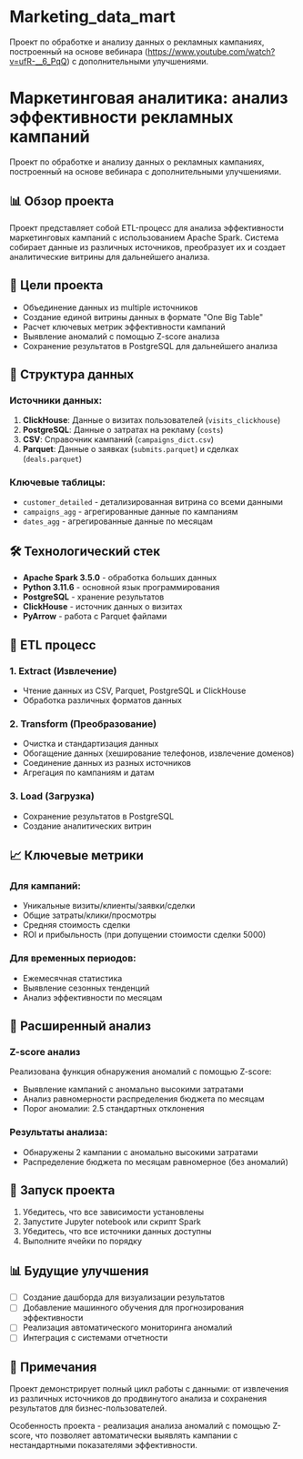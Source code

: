 # Marketing_data_mart
Проект по обработке и анализу данных о рекламных кампаниях, построенный на основе вебинара (https://www.youtube.com/watch?v=ufR-__6_PqQ) с дополнительными улучшениями.
# Маркетинговая аналитика: анализ эффективности рекламных кампаний

Проект по обработке и анализу данных о рекламных кампаниях, построенный на основе вебинара с дополнительными улучшениями.

## 📊 Обзор проекта

Проект представляет собой ETL-процесс для анализа эффективности маркетинговых кампаний с использованием Apache Spark. Система собирает данные из различных источников, преобразует их и создает аналитические витрины для дальнейшего анализа.

## 🎯 Цели проекта

- Объединение данных из multiple источников
- Создание единой витрины данных в формате "One Big Table"
- Расчет ключевых метрик эффективности кампаний
- Выявление аномалий с помощью Z-score анализа
- Сохранение результатов в PostgreSQL для дальнейшего анализа

## 📁 Структура данных

### Источники данных:
1. **ClickHouse**: Данные о визитах пользователей (`visits_clickhouse`)
2. **PostgreSQL**: Данные о затратах на рекламу (`costs`)
3. **CSV**: Справочник кампаний (`campaigns_dict.csv`)
4. **Parquet**: Данные о заявках (`submits.parquet`) и сделках (`deals.parquet`)

### Ключевые таблицы:
- `customer_detailed` - детализированная витрина со всеми данными
- `campaigns_agg` - агрегированные данные по кампаниям
- `dates_agg` - агрегированные данные по месяцам

## 🛠 Технологический стек

- **Apache Spark 3.5.0** - обработка больших данных
- **Python 3.11.6** - основной язык программирования
- **PostgreSQL** - хранение результатов
- **ClickHouse** - источник данных о визитах
- **PyArrow** - работа с Parquet файлами

## 🔄 ETL процесс

### 1. Extract (Извлечение)
- Чтение данных из CSV, Parquet, PostgreSQL и ClickHouse
- Обработка различных форматов данных

### 2. Transform (Преобразование)
- Очистка и стандартизация данных
- Обогащение данных (хеширование телефонов, извлечение доменов)
- Соединение данных из разных источников
- Агрегация по кампаниям и датам

### 3. Load (Загрузка)
- Сохранение результатов в PostgreSQL
- Создание аналитических витрин

## 📈 Ключевые метрики

### Для кампаний:
- Уникальные визиты/клиенты/заявки/сделки
- Общие затраты/клики/просмотры
- Средняя стоимость сделки
- ROI и прибыльность (при допущении стоимости сделки 5000)

### Для временных периодов:
- Ежемесячная статистика
- Выявление сезонных тенденций
- Анализ эффективности по месяцам

## 🧠 Расширенный анализ

### Z-score анализ
Реализована функция обнаружения аномалий с помощью Z-score:
- Выявление кампаний с аномально высокими затратами
- Анализ равномерности распределения бюджета по месяцам
- Порог аномалии: 2.5 стандартных отклонения

### Результаты анализа:
- Обнаружены 2 кампании с аномально высокими затратами
- Распределение бюджета по месяцам равномерное (без аномалий)

## 🚀 Запуск проекта

1. Убедитесь, что все зависимости установлены
2. Запустите Jupyter notebook или скрипт Spark
3. Убедитесь, что все источники данных доступны
4. Выполните ячейки по порядку

## 📊 Будущие улучшения

- [ ] Создание дашборда для визуализации результатов
- [ ] Добавление машинного обучения для прогнозирования эффективности
- [ ] Реализация автоматического мониторинга аномалий
- [ ] Интеграция с системами отчетности

## 📝 Примечания

Проект демонстрирует полный цикл работы с данными: от извлечения из различных источников до продвинутого анализа и сохранения результатов для бизнес-пользователей.

Особенность проекта - реализация анализа аномалий с помощью Z-score, что позволяет автоматически выявлять кампании с нестандартными показателями эффективности.
